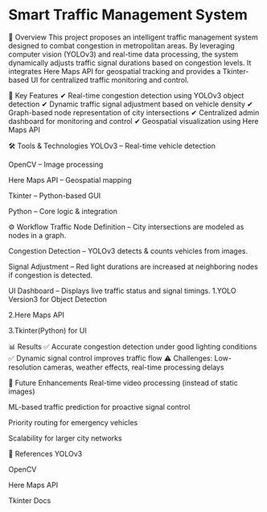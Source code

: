 # Smart Traffic Management System

📌 Overview
This project proposes an intelligent traffic management system designed to combat congestion in metropolitan areas. By leveraging computer vision (YOLOv3) and real-time data processing, the system dynamically adjusts traffic signal durations based on congestion levels. It integrates Here Maps API for geospatial tracking and provides a Tkinter-based UI for centralized traffic monitoring and control.

🎯 Key Features
✔ Real-time congestion detection using YOLOv3 object detection
✔ Dynamic traffic signal adjustment based on vehicle density
✔ Graph-based node representation of city intersections
✔ Centralized admin dashboard for monitoring and control
✔ Geospatial visualization using Here Maps API

🛠 Tools & Technologies
YOLOv3 – Real-time vehicle detection

OpenCV – Image processing

Here Maps API – Geospatial mapping

Tkinter – Python-based GUI

Python – Core logic & integration

⚙️ Workflow
Traffic Node Definition – City intersections are modeled as nodes in a graph.

Congestion Detection – YOLOv3 detects & counts vehicles from images.

Signal Adjustment – Red light durations are increased at neighboring nodes if congestion is detected.

UI Dashboard – Displays live traffic status and signal timings.
1.YOLO Version3 for Object Detection

2.Here Maps API

3.Tkinter(Python) for UI

📊 Results
✅ Accurate congestion detection under good lighting conditions
✅ Dynamic signal control improves traffic flow
⚠ Challenges: Low-resolution cameras, weather effects, real-time processing delays

🔮 Future Enhancements
Real-time video processing (instead of static images)

ML-based traffic prediction for proactive signal control

Priority routing for emergency vehicles

Scalability for larger city networks

📜 References
YOLOv3

OpenCV

Here Maps API

Tkinter Docs
